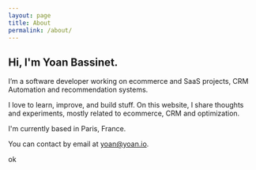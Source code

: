 ```yaml
---
layout: page
title: About
permalink: /about/
---
```


## Hi, I'm Yoan Bassinet.

I’m a software developer working on ecommerce and SaaS projects, CRM Automation and recommendation systems.

I love to learn, improve, and build stuff. On this website, I share thoughts and experiments, mostly related to ecommerce, CRM and optimization.

I'm currently based in Paris, France.

You can contact by email at yoan@yoan.io.

ok

